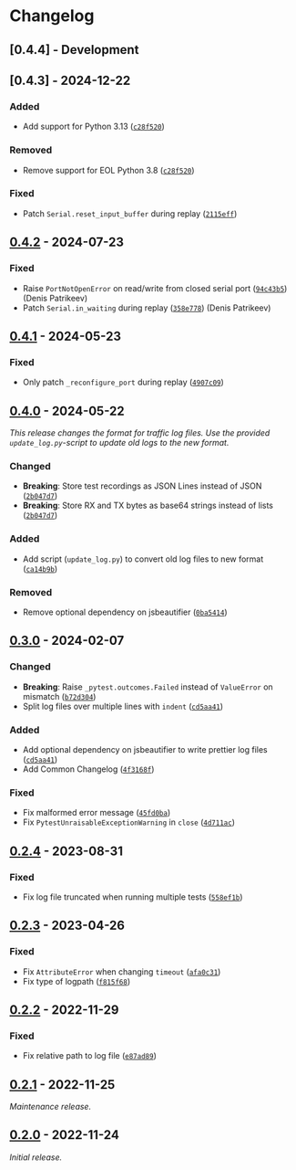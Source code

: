 # Changelog

## [0.4.4] - Development

## [0.4.3] - 2024-12-22

### Added

- Add support for Python 3.13 ([`c28f520`](https://github.com/bessman/pytest-reserial/commit/c28f5201222528867eea0d9e7daae8abbbb06cc6))

### Removed

- Remove support for EOL Python 3.8 ([`c28f520`](https://github.com/bessman/pytest-reserial/commit/c28f5201222528867eea0d9e7daae8abbbb06cc6))

### Fixed

- Patch `Serial.reset_input_buffer` during replay ([`2115eff`](https://github.com/bessman/pytest-reserial/commit/2115eff037b5003174b1705123b89c1594176713))

## [0.4.2] - 2024-07-23

### Fixed

- Raise `PortNotOpenError` on read/write from closed serial port ([`94c43b5`](https://github.com/bessman/pytest-reserial/commit/94c43b58c04adf1fd5f29d446acd976776874de1)) (Denis Patrikeev)
- Patch `Serial.in_waiting` during replay ([`358e778`](https://github.com/bessman/pytest-reserial/commit/358e778c85c3ae3190c05710a2321faf4e20a603)) (Denis Patrikeev)

## [0.4.1] - 2024-05-23

### Fixed

- Only patch `_reconfigure_port` during replay ([`4907c09`](https://github.com/bessman/pytest-reserial/commit/4907c09a40883b8324213a1d70377a580d478952))

## [0.4.0] - 2024-05-22

_This release changes the format for traffic log files. Use the provided `update_log.py`-script to update old logs to the new format._

### Changed

- __Breaking__: Store test recordings as JSON Lines instead of JSON ([`2b047d7`](https://github.com/bessman/pytest-reserial/commit/2b047d7cc96a06b201e7d25d316492e079835a61))
- __Breaking__: Store RX and TX bytes as base64 strings instead of lists ([`2b047d7`](https://github.com/bessman/pytest-reserial/commit/2b047d7cc96a06b201e7d25d316492e079835a61))

### Added

- Add script (`update_log.py`) to convert old log files to new format ([`ca14b9b`](https://github.com/bessman/pytest-reserial/commit/ca14b9be86ced3a58b417dc0d8b14afde97df86d))

### Removed

- Remove optional dependency on jsbeautifier ([`0ba5414`](https://github.com/bessman/pytest-reserial/commit/0ba54145e8362e187a479f8a61ac553263f7d8fa))

## [0.3.0] - 2024-02-07

### Changed

- __Breaking__: Raise `_pytest.outcomes.Failed` instead of `ValueError` on mismatch ([`b72d304`](https://github.com/bessman/pytest-reserial/commit/b72d304c1b21db524fd1eaf79c9aab91d9542b79))
- Split log files over multiple lines with `indent` ([`cd5aa41`](https://github.com/bessman/pytest-reserial/commit/cd5aa41d9be1877f68a45a4e069e1845dbb7f3c4))

### Added

- Add optional dependency on jsbeautifier to write prettier log files ([`cd5aa41`](https://github.com/bessman/pytest-reserial/commit/cd5aa41d9be1877f68a45a4e069e1845dbb7f3c4))
- Add Common Changelog ([`4f3168f`](https://github.com/bessman/pytest-reserial/commit/4f3168f989327a853e94cf5ffb7467c4826ba759))

### Fixed

- Fix malformed error message ([`45fd0ba`](https://github.com/bessman/pytest-reserial/commit/45fd0ba9e75f73ca320203216eda58433a0f6fbd))
- Fix `PytestUnraisableExceptionWarning` in `close` ([`4d711ac`](https://github.com/bessman/pytest-reserial/commit/4d711ac275af35f18f86a071e812952d92a053c9))

## [0.2.4] - 2023-08-31

### Fixed

- Fix log file truncated when running multiple tests ([`558ef1b`](https://github.com/bessman/pytest-reserial/commit/558ef1b31006aab7af7f3b14d582e8cdaf4bca3f))

## [0.2.3] - 2023-04-26

### Fixed

- Fix `AttributeError` when changing `timeout` ([`afa0c31`](https://github.com/bessman/pytest-reserial/commit/afa0c314f075d18794b1444ebd75ee4e36aff053))
- Fix type of logpath ([`f815f68`](https://github.com/bessman/pytest-reserial/commit/f815f6856f663be264604fd3ade484665fd914ec))

## [0.2.2] - 2022-11-29

### Fixed

- Fix relative path to log file ([`e87ad89`](https://github.com/bessman/pytest-reserial/commit/e87ad896f3ee727122f98f08f47634644de8ca1d))

## [0.2.1] - 2022-11-25

_Maintenance release._

## [0.2.0] - 2022-11-24

_Initial release._

[0.4.2]: https://github.com/bessman/pytest-reserial/releases/tag/0.4.2
[0.4.1]: https://github.com/bessman/pytest-reserial/releases/tag/0.4.1
[0.4.0]: https://github.com/bessman/pytest-reserial/releases/tag/0.4.0
[0.3.0]: https://github.com/bessman/pytest-reserial/releases/tag/0.3.0
[0.2.4]: https://github.com/bessman/pytest-reserial/releases/tag/v0.2.4
[0.2.3]: https://github.com/bessman/pytest-reserial/releases/tag/v0.2.3
[0.2.2]: https://github.com/bessman/pytest-reserial/releases/tag/v0.2.2
[0.2.1]: https://github.com/bessman/pytest-reserial/releases/tag/v0.2.1
[0.2.0]: https://github.com/bessman/pytest-reserial/releases/tag/v0.2.0
